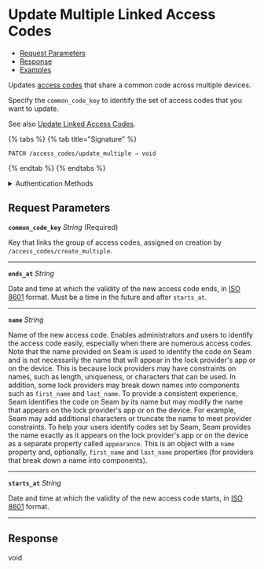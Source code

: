 # Update Multiple Linked Access Codes

- [Request Parameters](./#request-parameters)
- [Response](./#response)
- [Examples](./#examples)

Updates [access codes](https://docs.seam.co/latest/capability-guides/smart-locks/access-codes) that share a common code across multiple devices.

Specify the `common_code_key` to identify the set of access codes that you want to update.

See also [Update Linked Access Codes](../../capability-guides/smart-locks/access-codes/creating-and-updating-multiple-linked-access-codes.md#update-linked-access-codes).

{% tabs %}
{% tab title="Signature" %}
```
PATCH /access_codes/update_multiple ⇒ void
```
{% endtab %}
{% endtabs %}

<details>

<summary>Authentication Methods</summary>

- API key
- Client session token
- Personal access token
  <br>Must also include the `seam-workspace` header in the request.

To learn more, see [Authentication](https://docs.seam.co/latest/api/authentication).
</details>

## Request Parameters

**`common_code_key`** *String* (Required)

Key that links the group of access codes, assigned on creation by `/access_codes/create_multiple`.

---

**`ends_at`** *String*

Date and time at which the validity of the new access code ends, in [ISO 8601](https://www.iso.org/iso-8601-date-and-time-format.html) format. Must be a time in the future and after `starts_at`.

---

**`name`** *String*

Name of the new access code. Enables administrators and users to identify the access code easily, especially when there are numerous access codes. Note that the name provided on Seam is used to identify the code on Seam and is not necessarily the name that will appear in the lock provider's app or on the device. This is because lock providers may have constraints on names, such as length, uniqueness, or characters that can be used. In addition, some lock providers may break down names into components such as `first_name` and `last_name`. To provide a consistent experience, Seam identifies the code on Seam by its name but may modify the name that appears on the lock provider's app or on the device. For example, Seam may add additional characters or truncate the name to meet provider constraints. To help your users identify codes set by Seam, Seam provides the name exactly as it appears on the lock provider's app or on the device as a separate property called `appearance`. This is an object with a `name` property and, optionally, `first_name` and `last_name` properties (for providers that break down a name into components).

---

**`starts_at`** *String*

Date and time at which the validity of the new access code starts, in [ISO 8601](https://www.iso.org/iso-8601-date-and-time-format.html) format.

---


## Response

void

